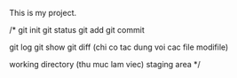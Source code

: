 This is my project.

/*
git init
git status
git add
git commit

git log
git show
git diff (chi co tac dung voi cac file modifile)

working directory (thu muc lam viec)
staging area
*/